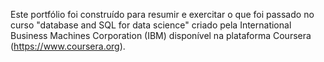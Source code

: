 Este portfólio foi construído para resumir e exercitar o que foi passado no curso "database and SQL for data science" criado pela International Business Machines Corporation (IBM) disponível na plataforma Coursera (https://www.coursera.org).
